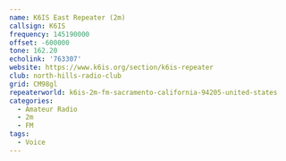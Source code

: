 ```yaml
---
name: K6IS East Repeater (2m)
callsign: K6IS
frequency: 145190000
offset: -600000
tone: 162.20
echolink: '763307'
website: https://www.k6is.org/section/k6is-repeater
club: north-hills-radio-club
grid: CM98gl
repeaterworld: k6is-2m-fm-sacramento-california-94205-united-states
categories:
  - Amateur Radio
  - 2m
  - FM
tags:
  - Voice
---
```


